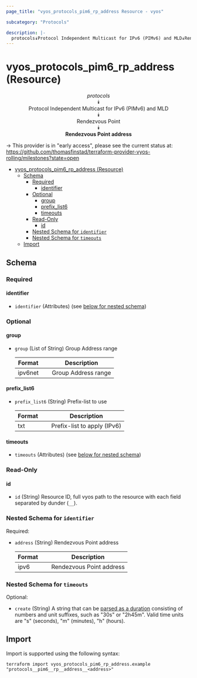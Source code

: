 ```yaml
---
page_title: "vyos_protocols_pim6_rp_address Resource - vyos"

subcategory: "Protocols"

description: |-
  protocols⯯Protocol Independent Multicast for IPv6 (PIMv6) and MLD⯯Rendezvous Point⯯Rendezvous Point address
---
```


# vyos_protocols_pim6_rp_address (Resource)
<center>


*protocols*  
⯯  
Protocol Independent Multicast for IPv6 (PIMv6) and MLD  
⯯  
Rendezvous Point  
⯯  
**Rendezvous Point address**


</center>

-> This provider is in "early access", please see the current status at: https://github.com/thomasfinstad/terraform-provider-vyos-rolling/milestones?state=open

<!--TOC-->

- [vyos_protocols_pim6_rp_address (Resource)](#vyos_protocols_pim6_rp_address-resource)
  - [Schema](#schema)
    - [Required](#required)
      - [identifier](#identifier)
    - [Optional](#optional)
      - [group](#group)
      - [prefix_list6](#prefix_list6)
      - [timeouts](#timeouts)
    - [Read-Only](#read-only)
      - [id](#id)
    - [Nested Schema for `identifier`](#nested-schema-for-identifier)
    - [Nested Schema for `timeouts`](#nested-schema-for-timeouts)
  - [Import](#import)

<!--TOC-->

<!-- schema generated by tfplugindocs -->
## Schema

### Required

#### identifier
- `identifier` (Attributes) (see [below for nested schema](#nestedatt--identifier))

### Optional

#### group
- `group` (List of String) Group Address range

    |  Format   &emsp;|  Description          |
    |-----------|-----------------------|
    |  ipv6net  &emsp;|  Group Address range  |
#### prefix_list6
- `prefix_list6` (String) Prefix-list to use

    |  Format  &emsp;|  Description                  |
    |----------|-------------------------------|
    |  txt     &emsp;|  Prefix-list to apply (IPv6)  |
#### timeouts
- `timeouts` (Attributes) (see [below for nested schema](#nestedatt--timeouts))

### Read-Only

#### id
- `id` (String) Resource ID, full vyos path to the resource with each field separated by dunder (`__`).

<a id="nestedatt--identifier"></a>
### Nested Schema for `identifier`

Required:

- `address` (String) Rendezvous Point address

    |  Format  &emsp;|  Description               |
    |----------|----------------------------|
    |  ipv6    &emsp;|  Rendezvous Point address  |


<a id="nestedatt--timeouts"></a>
### Nested Schema for `timeouts`

Optional:

- `create` (String) A string that can be [parsed as a duration](https://pkg.go.dev/time#ParseDuration) consisting of numbers and unit suffixes, such as &#34;30s&#34; or &#34;2h45m&#34;. Valid time units are &#34;s&#34; (seconds), &#34;m&#34; (minutes), &#34;h&#34; (hours).

## Import

Import is supported using the following syntax:

```shell
terraform import vyos_protocols_pim6_rp_address.example "protocols__pim6__rp__address__<address>"
```
